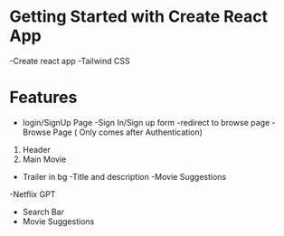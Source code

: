 # Getting Started with Create React App

-Create react app
-Tailwind CSS

# Features

- login/SignUp Page
  -Sign In/Sign up form
  -redirect to browse page
  -Browse Page ( Only comes after Authentication)

1. Header
2. Main Movie

- Trailer in bg
  -Title and description
  -Movie Suggestions

-Netflix GPT

- Search Bar
- Movie Suggestions
